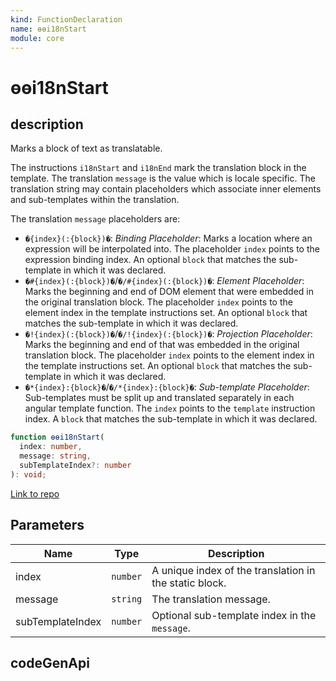```yaml
---
kind: FunctionDeclaration
name: ɵɵi18nStart
module: core
---
```


# ɵɵi18nStart

## description

Marks a block of text as translatable.

The instructions `i18nStart` and `i18nEnd` mark the translation block in the template.
The translation `message` is the value which is locale specific. The translation string may
contain placeholders which associate inner elements and sub-templates within the translation.

The translation `message` placeholders are:

- `�{index}(:{block})�`: _Binding Placeholder_: Marks a location where an expression will be
  interpolated into. The placeholder `index` points to the expression binding index. An optional
  `block` that matches the sub-template in which it was declared.
- `�#{index}(:{block})�`/`�/#{index}(:{block})�`: _Element Placeholder_: Marks the beginning
  and end of DOM element that were embedded in the original translation block. The placeholder
  `index` points to the element index in the template instructions set. An optional `block` that
  matches the sub-template in which it was declared.
- `�!{index}(:{block})�`/`�/!{index}(:{block})�`: _Projection Placeholder_: Marks the
  beginning and end of <ng-content> that was embedded in the original translation block.
  The placeholder `index` points to the element index in the template instructions set.
  An optional `block` that matches the sub-template in which it was declared.
- `�*{index}:{block}�`/`�/*{index}:{block}�`: _Sub-template Placeholder_: Sub-templates must be
  split up and translated separately in each angular template function. The `index` points to the
  `template` instruction index. A `block` that matches the sub-template in which it was declared.

```ts
function ɵɵi18nStart(
  index: number,
  message: string,
  subTemplateIndex?: number
): void;
```

[Link to repo](https://github.com/timdeschryver/angular/blob/master/packages/core/src/render3/i18n.ts#L363-L372)

## Parameters

| Name             | Type     | Description                                            |
| ---------------- | -------- | ------------------------------------------------------ |
| index            | `number` | A unique index of the translation in the static block. |
| message          | `string` | The translation message.                               |
| subTemplateIndex | `number` | Optional sub-template index in the `message`.          |

## codeGenApi
